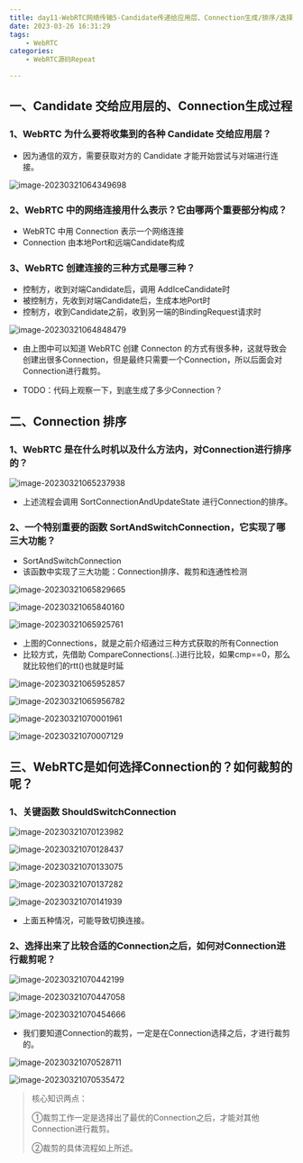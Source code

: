 ```yaml
---
title: day11-WebRTC网络传输5-Candidate传递给应用层、Connection生成/排序/选择/裁剪
date: 2023-03-26 16:31:29
tags: 
	- WebRTC
categories: 
	- WebRTC源码Repeat

---
```




## 一、Candidate 交给应用层的、Connection生成过程

### 1、WebRTC 为什么要将收集到的各种 Candidate 交给应用层？

- 因为通信的双方，需要获取对方的 Candidate 才能开始尝试与对端进行连接。

![image-20230321064349698](day11-WebRTC网络传输5/image-20230321064349698.png)

### 2、WebRTC 中的网络连接用什么表示？它由哪两个重要部分构成？

- WebRTC 中用 Connection 表示一个网络连接
- Connection 由本地Port和远端Candidate构成



### 3、WebRTC 创建连接的三种方式是哪三种？

- 控制方，收到对端Candidate后，调用 AddIceCandidate时
- 被控制方，先收到对端Candidate后，生成本地Port时
- 控制方，收到Candidate之前，收到另一端的BindingRequest请求时

![image-20230321064848479](day11-WebRTC网络传输5/image-20230321064848479.png)

- 由上图中可以知道 WebRTC 创建 Connecton 的方式有很多种，这就导致会创建出很多Connection，但是最终只需要一个Connection，所以后面会对Connection进行裁剪。

- TODO：代码上观察一下，到底生成了多少Connection？

## 二、Connection 排序

### 1、WebRTC 是在什么时机以及什么方法内，对Connection进行排序的？

![image-20230321065237938](day11-WebRTC网络传输5/image-20230321065237938.png)

- 上述流程会调用 SortConnectionAndUpdateState 进行Connection的排序。

### 2、一个特别重要的函数 SortAndSwitchConnection，它实现了哪三大功能？

- SortAndSwitchConnection
- 该函数中实现了三大功能：Connection排序、裁剪和连通性检测

![image-20230321065829665](day11-WebRTC网络传输5/image-20230321065829665.png)

![image-20230321065840160](day11-WebRTC网络传输5/image-20230321065840160.png)

![image-20230321065925761](day11-WebRTC网络传输5/image-20230321065925761.png)

- 上图的Connections，就是之前介绍通过三种方式获取的所有Connection
- 比较方式，先借助 CompareConnections(..)进行比较，如果cmp==0，那么就比较他们的rtt()也就是时延

![image-20230321065952857](day11-WebRTC网络传输5/image-20230321065952857.png)

![image-20230321065956782](day11-WebRTC网络传输5/image-20230321065956782.png)

![image-20230321070001961](day11-WebRTC网络传输5/image-20230321070001961.png)

![image-20230321070007129](day11-WebRTC网络传输5/image-20230321070007129.png)

## 三、WebRTC是如何选择Connection的？如何裁剪的呢？

### 1、关键函数 ShouldSwitchConnection

![image-20230321070123982](day11-WebRTC网络传输5/image-20230321070123982.png)

![image-20230321070128437](day11-WebRTC网络传输5/image-20230321070128437.png)

![image-20230321070133075](day11-WebRTC网络传输5/image-20230321070133075.png)

![image-20230321070137282](day11-WebRTC网络传输5/image-20230321070137282.png)

![image-20230321070141939](day11-WebRTC网络传输5/image-20230321070141939.png)

- 上面五种情况，可能导致切换连接。



### 2、选择出来了比较合适的Connection之后，如何对Connection进行裁剪呢？

![image-20230321070442199](day11-WebRTC网络传输5/image-20230321070442199.png)

![image-20230321070447058](day11-WebRTC网络传输5/image-20230321070447058.png)

![image-20230321070454666](day11-WebRTC网络传输5/image-20230321070454666.png)

- 我们要知道Connection的裁剪，一定是在Connection选择之后，才进行裁剪的。

![image-20230321070528711](day11-WebRTC网络传输5/image-20230321070528711.png)

![image-20230321070535472](day11-WebRTC网络传输5/image-20230321070535472.png)

> 核心知识两点：
>
> ①裁剪工作一定是选择出了最优的Connection之后，才能对其他Connection进行裁剪。
>
> ②裁剪的具体流程如上所述。





